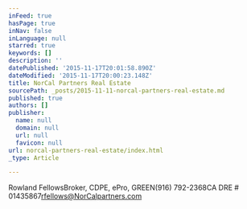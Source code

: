 ```yaml
---
inFeed: true
hasPage: true
inNav: false
inLanguage: null
starred: true
keywords: []
description: ''
datePublished: '2015-11-17T20:01:58.890Z'
dateModified: '2015-11-17T20:00:23.148Z'
title: NorCal Partners Real Estate
sourcePath: _posts/2015-11-11-norcal-partners-real-estate.md
published: true
authors: []
publisher:
  name: null
  domain: null
  url: null
  favicon: null
url: norcal-partners-real-estate/index.html
_type: Article

---
```

Rowland FellowsBroker, CDPE, ePro, GREEN(916) 792-2368CA DRE \# 01435867[rfellows@NorCalpartners.com][0]

[0]: mailto:rfellows@NorCalpartners.com